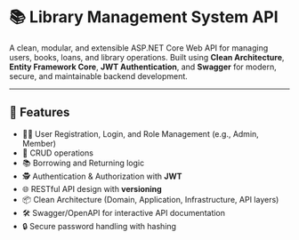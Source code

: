 # 📚 Library Management System API

A clean, modular, and extensible ASP.NET Core Web API for managing users, books, loans, and library operations. Built using **Clean Architecture**, **Entity Framework Core**, **JWT Authentication**, and **Swagger** for modern, secure, and maintainable backend development.

---

## 🚀 Features

- 🧑‍💼 User Registration, Login, and Role Management (e.g., Admin, Member)
- 📘 CRUD operations
- 📚 Borrowing and Returning logic
- 🕵️ Authentication & Authorization with **JWT**
- 🌐 RESTful API design with **versioning**
- 📦 Clean Architecture (Domain, Application, Infrastructure, API layers)
- 🛠 Swagger/OpenAPI for interactive API documentation
- 🔒 Secure password handling with hashing


